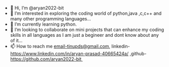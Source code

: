 - 👋 Hi, I’m @aryan2022-bit
- 👀 I’m interested in exploring the coding world of python,java ,c,c++ and many other programming languages...
- 🌱 I’m currently learning python.
- 💞️ I’m looking to collaborate on mini projects that can enhance my coding skills in all languages as I am just a begineer and dont know about any of it...
- 📫 How to reach me email-tinupds@gmail.com, linkedin-https://www.linkedin.com/in/aryan-prasad-40665424a/ ,github- https://github.com/aryan2022-bit 

<!---
aryan2022-bit/aryan2022-bit is a ✨ special ✨ repository because its `README.md` (this file) appears on your GitHub profile.
You can click the Preview link to take a look at your changes.
--->
